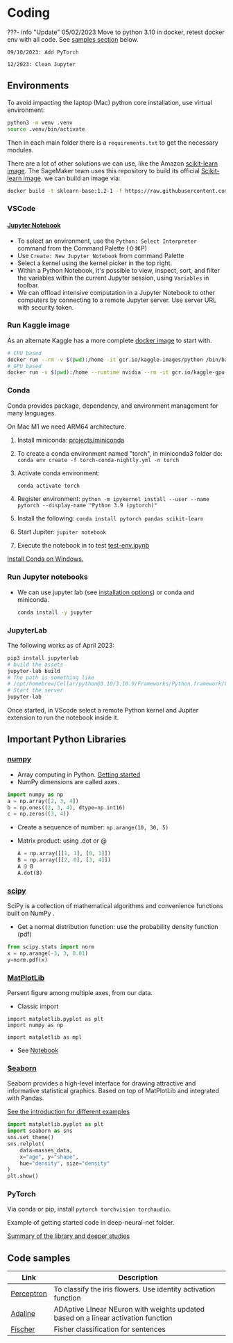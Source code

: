 # Coding

???- info "Update"
    05/02/2023 Move to python 3.10 in docker, retest docker env with all code. See [samples section](#code-samples) below.

    09/10/2023: Add PyTorch

    12/2023: Clean Jupyter

## Environments

To avoid impacting the laptop (Mac) python core installation, use virtual environment:

```sh
python3 -m venv .venv
source .venv/bin/activate
```

Then in each main folder there is a `requirements.txt` to get the necessary modules.

There are a lot of other solutions we can use, like the Amazon [scikit-learn image](https://raw.githubusercontent.com/aws/sagemaker-scikit-learn-container/master/docker/1.2-1/base/Dockerfile.cpu). The SageMaker team uses this repository to build its official [Scikit-learn image](https://github.com/aws/sagemaker-scikit-learn-container).  we can build an image via:

```sh
docker build -t sklearn-base:1.2-1 -f https://raw.githubusercontent.com/aws/sagemaker-scikit-learn-container/master/docker/1.2-1/base/Dockerfile.cpu .
```

### VSCode

#### [Jupyter Notebook](https://code.visualstudio.com/docs/datascience/jupyter-notebooks)

* To select an environment, use the `Python: Select Interpreter` command from the Command Palette (⇧⌘P)
* Use `Create: New Jupyter Notebook` from command Palette
* Select a kernel using the kernel picker in the top right.
* Within a Python Notebook, it's possible to view, inspect, sort, and filter the variables within the current Jupyter session, using `Variables` in toolbar.
* We can offload intensive computation in a Jupyter Notebook to other computers by connecting to a remote Jupyter server. Use server URL with security token.

### Run Kaggle image

As an alternate Kaggle has a more complete [docker image](https://github.com/Kaggle/docker-python) to start with. 

```sh
# CPU based
docker run --rm -v $(pwd):/home -it gcr.io/kaggle-images/python /bin/bash
# GPU based
docker run -v $(pwd):/home --runtime nvidia --rm -it gcr.io/kaggle-gpu-images/python /bin/bash
```

### Conda

Conda provides package, dependency, and environment management for many languages. 

On Mac M1 we need ARM64 architecture. 

1. Install miniconda: [projects/miniconda](https://docs.conda.io/projects/miniconda/en/latest/)
1. To create a conda environment named "torch", in miniconda3 folder do: `conda env create -f torch-conda-nightly.yml -n torch`
1. Activate conda environment: 

    ```sh
    conda activate torch
    ```

1. Register environment: `python -m ipykernel install --user --name pytorch --display-name "Python 3.9 (pytorch)"`
1. Install the following: `conda install pytorch pandas scikit-learn`
1. Start Jupiter: `jupiter notebook`
1. Execute the notebook in to test [test-env.ipynb](https://github.com/jbcodeforce/ML-studies/tree/master/deep-neural-net/test-env.ipynb)


[Install Conda on Windows.](https://conda.io/projects/conda/en/latest/user-guide/install/windows.html)

### Run Jupyter notebooks

* We can use jupyter lab (see [installation options](https://jupyter.org/install.html)) or conda and miniconda.

    ```sh
    conda install -y jupyter
    ```
    
### JupyterLab

The following works as of April 2023:

```sh
pip3 install jupyterlab
# build the assets
jupyter-lab build
# The path is something like
# /opt/homebrew/Cellar/python@3.10/3.10.9/Frameworks/Python.framework/Versions/3.10/share/jupyter/lab
# Start the server
jupyter-lab
```

Once started, in VScode select a remote Python kernel and Jupiter extension to run the notebook inside it. 

## Important Python Libraries

### [numpy](https://numpy.org/)

* Array computing in Python. [Getting started](https://numpy.org/devdocs/user/quickstart.html)
* NumPy dimensions are called axes.

```python
import numpy as np
a = np.array([2, 3, 4])
b = np.ones((2, 3, 4), dtype=np.int16)
c = np.zeros((3, 4))
```
* Create a sequence of number: `np.arange(10, 30, 5)`
* Matrix product: using .dot or @

    ```python
    A = np.array([[1, 1], [0, 1]])
    B = np.array([[2, 0], [3, 4]])
    A @ B
    A.dot(B)
    ```

### [scipy](https://scipy.org/)

SciPy is a collection of mathematical algorithms and convenience functions built on NumPy .

* Get a normal distribution function: use the probability density function (pdf)

```python
from scipy.stats import norm
x = np.arange(-3, 3, 0.01)
y=norm.pdf(x)
```

### [MatPlotLib](https://matplotlib.org/stable/users/index.html)

Persent figure among multiple axes, from our data.


* Classic import

```
import matplotlib.pyplot as plt
import numpy as np

import matplotlib as mpl
```

* See [Notebook](https://github.com/jbcodeforce/ML-studies/blob/master/notebooks/MatPlotLib.ipynb)

### [Seaborn](https://seaborn.pydata.org/)

Seaborn provides a high-level interface for drawing attractive and informative statistical graphics. Based on top of MatPlotLib and integrated with Pandas.

[See the introduction for different examples](https://seaborn.pydata.org/tutorial/introduction.html)


```python
import matplotlib.pyplot as plt
import seaborn as sns
sns.set_theme()
sns.relplot(
    data=masses_data,
    x="age", y="shape", 
    hue="density", size="density"
)
plt.show()
```

### PyTorch

Via conda or pip, install `pytorch torchvision torchaudio`.

Example of getting started code in deep-neural-net folder. 

[Summary of the library and deeper studies](./pytorch.md)

## Code samples

| Link | Description |
| --- | --- |
| [Perceptron](https://github.com/jbcodeforce/ML-studies/blob/master/ml-python/classifiers/TestPerceptron.py) |  To classify the iris flowers. Use identity activation function |
| [Adaline](https://github.com/jbcodeforce/ML-studies/blob/master/ml-python/classifiers/TestAdaline.py) | ADAptive LInear NEuron with weights updated based on a linear activation function |
| [Fischer](https://github.com/jbcodeforce/ML-studies/blob/master/ml-python/classifiers/TestBatteryClassifier.py) | Fisher classification for sentences |
